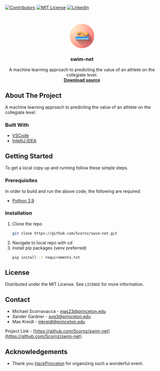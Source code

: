 [![Contributors][contributors-shield]][contributors-url]
[![MIT License][license-shield]][license-url]
[![LinkedIn][linkedin-shield]][linkedin-url]

<!-- PROJECT LOGO -->
<br />
<p align="center">
  <img src="assets/icon.png" alt="Icon" width="80" height="80">
  <h3 align="center">swim-net</h3>

  <p align="center">
    A machine learning approach to predicting the value of an athlete on the collegiate level.
    <br />
    <a href="https://github.com/Scornz/swim-net/archive/refs/heads/main.zip"><strong>Download source</strong></a>
    <br />
  </p>
</p>

<!-- ABOUT THE PROJECT -->

## About The Project

A machine learning approach to predicting the value of an athlete on the collegiate level.

<!--Using times and performance from highschool, the aim is to be able to accurately and efficiently predict an athlete's
performance in collegiate athletics.-->

### Built With

-   [VSCode](https://code.visualstudio.com/)
-   [IntelliJ IDEA](https://www.jetbrains.com/idea/)

<!-- GETTING STARTED -->

## Getting Started

To get a local copy up and running follow these simple steps.

### Prerequisites

In order to build and run the above code, the following are required:

-   [Python 3.9](https://www.python.org/downloads/release/python-390/)

### Installation

1. Clone the repo
    ```sh
    git clone https://github.com/Scornz/swim-net.git
    ```
2. Navigate to local repo with cd
3. Install pip packages (venv preferred)
    ```sh
    pip install -r requirements.txt
    ```

<!-- LICENSE -->

## License

Distributed under the MIT License. See `LICENSE` for more information.

<!-- CONTACT -->

## Contact

-   Michael Scornavacca - [mas23@princeton.edu](mailto:mas23@princeton.edu?subject=[GitHub]%20Source%20swim-net%20)
-   Xander Gardner - [avg3@princeton.edu](mailto:avg3@princeton.edu?subject=[GitHub]%20Source%20swim-net%20)
-   Max Kreidl - [mkreidl@princeton.edu](mailto:mkreidl@princeton.edu?subject=[GitHub]%20Source%20swim-net%20)

Project Link - [https://github.com/Scornz/swim-net](https://github.com/Scornz/swim-net)

<!-- ACKNOWLEDGEMENTS -->

## Acknowledgements

-   Thank you [HackPrinceton](https://www.hackprinceton.com/) for organizing such a wonderful event.

<!-- MARKDOWN LINKS & IMAGES -->
<!-- https://www.markdownguide.org/basic-syntax/#reference-style-links -->

[contributors-shield]: https://img.shields.io/github/contributors/Scornz/swim-net.svg?style=for-the-badge
[contributors-url]: https://github.com/Scornz/swim-net/graphs/contributors
[license-shield]: https://img.shields.io/github/license/Scornz/swim-net.svg?style=for-the-badge
[license-url]: https://github.com/Scornz/swim-net/blob/main/LICENSE
[linkedin-shield]: https://img.shields.io/badge/-LinkedIn-black.svg?style=for-the-badge&logo=linkedin&colorB=555
[linkedin-url]: https://www.linkedin.com/in/mscornavacca/
